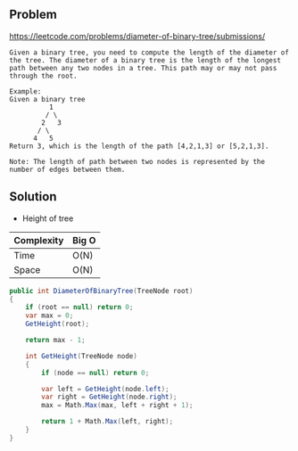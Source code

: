 ## Problem

https://leetcode.com/problems/diameter-of-binary-tree/submissions/

```
Given a binary tree, you need to compute the length of the diameter of the tree. The diameter of a binary tree is the length of the longest path between any two nodes in a tree. This path may or may not pass through the root.

Example:
Given a binary tree
          1
         / \
        2   3
       / \     
      4   5    
Return 3, which is the length of the path [4,2,1,3] or [5,2,1,3].

Note: The length of path between two nodes is represented by the number of edges between them.
```

## Solution

* Height of tree

| Complexity | Big O |
|------------|-------|
| Time       | O(N)  |
| Space      | O(N)  |

```csharp
public int DiameterOfBinaryTree(TreeNode root)
{
    if (root == null) return 0;
    var max = 0;
    GetHeight(root);

    return max - 1;

    int GetHeight(TreeNode node)
    {
        if (node == null) return 0;

        var left = GetHeight(node.left);
        var right = GetHeight(node.right);
        max = Math.Max(max, left + right + 1);

        return 1 + Math.Max(left, right);
    }
}
```
